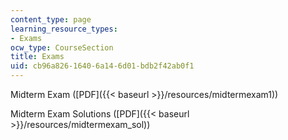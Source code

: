 ```yaml
---
content_type: page
learning_resource_types:
- Exams
ocw_type: CourseSection
title: Exams
uid: cb96a826-1640-6a14-6d01-bdb2f42ab0f1
---
```


Midterm Exam ([PDF]({{< baseurl >}}/resources/midtermexam1))

Midterm Exam Solutions ([PDF]({{< baseurl >}}/resources/midtermexam_sol))